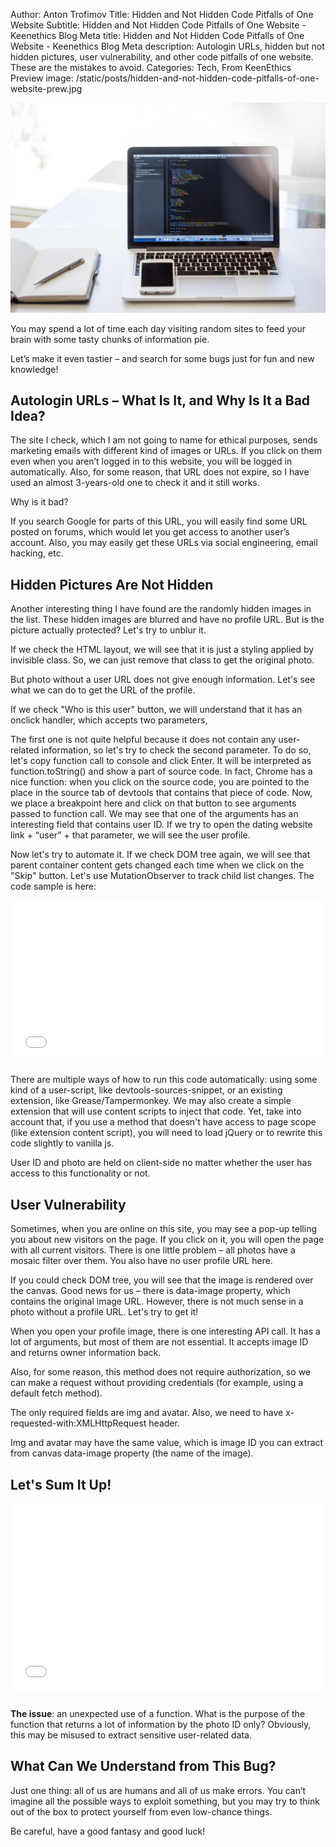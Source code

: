 Author: Anton Trofimov
Title: Hidden and Not Hidden Code Pitfalls of One Website
Subtitle: Hidden and Not Hidden Code Pitfalls of One Website - Keenethics Blog
Meta title: Hidden and Not Hidden Code Pitfalls of One Website - Keenethics Blog
Meta description: Autologin URLs, hidden but not hidden pictures, user vulnerability, and other code pitfalls of one website. These are the mistakes to avoid.
Categories: Tech, From KeenEthics
Preview image: /static/posts/hidden-and-not-hidden-code-pitfalls-of-one-website-prew.jpg

![Code](/static/posts/hidden-and-not-hidden-code-pitfalls-of-one-website.jpg)

You may spend a lot of time each day visiting random sites to feed your brain with some tasty chunks of information pie.

Let’s make it even tastier – and search for some bugs just for fun and new knowledge!

## Autologin URLs – What Is It, and Why Is It a Bad Idea?
The site I check, which I am not going to name for ethical purposes, sends marketing emails with different kind of images or URLs. If you click on them even when you aren’t logged in to this website, you will be logged in automatically. Also, for some reason, that URL does not expire, so I have used an almost 3-years-old one to check it and it still works.

Why is it bad?

If you search Google for parts of this URL, you will easily find some URL posted on forums, which would let you get access to another user’s account. Also, you may easily get these URLs via social engineering, email hacking, etc.

## Hidden Pictures Are Not Hidden

Another interesting thing I have found are the randomly hidden images in the list. These hidden images are blurred and have no profile URL. But is the picture actually protected? Let's try to unblur it.

If we check the HTML layout, we will see that it is just a styling applied by invisible class. So, we can just remove that class to get the original photo.

But photo without a user URL does not give enough information. Let's see what we can do to get the URL of the profile.

If we check "Who is this user" button, we will understand that it has an onclick handler, which accepts two parameters,

The first one is not quite helpful because it does not contain any user-related information, so let's try to check the second parameter.
To do so, let's copy function call to console and click Enter. It will be interpreted as function.toString() and show a part of source code. In fact, Chrome has a nice function: when you click on the source code, you are pointed to the place in the source tab of devtools that contains that piece of code.
Now, we place a breakpoint here and click on that button to see arguments passed to function call. We may see that one of the arguments has an interesting field that contains user ID. If we try to open the dating website link + “user” + that parameter, we will see the user profile. 

Now let's try to automate it.
If we check DOM tree again, we will see that parent container content gets changed each time when we click on the "Skip" button. Let's use MutationObserver to track child list changes. The code sample is here:

<div style="margin-bottom: 25px;">
  <iframe width="100%" height="250" src="//jsfiddle.net/maxsoloviov/g3fv5oe4/2/embedded/js/" allowfullscreen="allowfullscreen" allowpaymentrequest frameborder="0"></iframe>
</div>

There are multiple ways of how to run this code automatically: using some kind of a user-script, like devtools-sources-snippet, or an existing extension, like Grease/Tampermonkey. We may also create a simple extension that will use content scripts to inject that code. Yet, take into account that, if you use a method that doesn't have access to page scope (like extension content script), you will need to load jQuery or to rewrite this code slightly to vanilla js.

User ID and photo are held on client-side no matter whether the user has access to this functionality or not.

## User Vulnerability

Sometimes, when you are online on this site, you may see a pop-up telling you about new visitors on the page. If you click on it, you will open the page with all current visitors. There is one little problem – all photos have a mosaic filter over them. You also have no user profile URL here.

If you could check DOM tree, you will see that the image is rendered over the canvas. Good news for us – there is data-image property, which contains the original image URL. However, there is not much sense in a photo without a profile URL. Let's try to get it!

When you open your profile image, there is one interesting API call. It has a lot of arguments, but most of them are not essential. It accepts image ID and returns owner information back.

Also, for some reason, this method does not require authorization, so we can make a request without providing credentials (for example, using a default fetch method).

The only required fields are img and avatar. Also, we need to have x-requested-with:XMLHttpRequest header. 

Img and avatar may have the same value, which is image ID you can extract from canvas data-image property (the name of the image).

## Let's Sum It Up!

<div style="margin-bottom: 25px;">
  <iframe width="100%" height="300" src="//jsfiddle.net/maxsoloviov/6em0Ltkp/2/embedded/js/" allowfullscreen="allowfullscreen" allowpaymentrequest frameborder="0"></iframe>
</div>

__The issue__: an unexpected use of a function. What is the purpose of the function that returns a lot of information by the photo ID only? Obviously, this may be misused to extract sensitive user-related data.

## What Can We Understand from This Bug?

Just one thing: all of us are humans and all of us make errors. You can’t imagine all the possible ways to exploit something, but you may try to think out of the box to protect yourself from even low-chance things.

Be careful, have a good fantasy and good luck!

